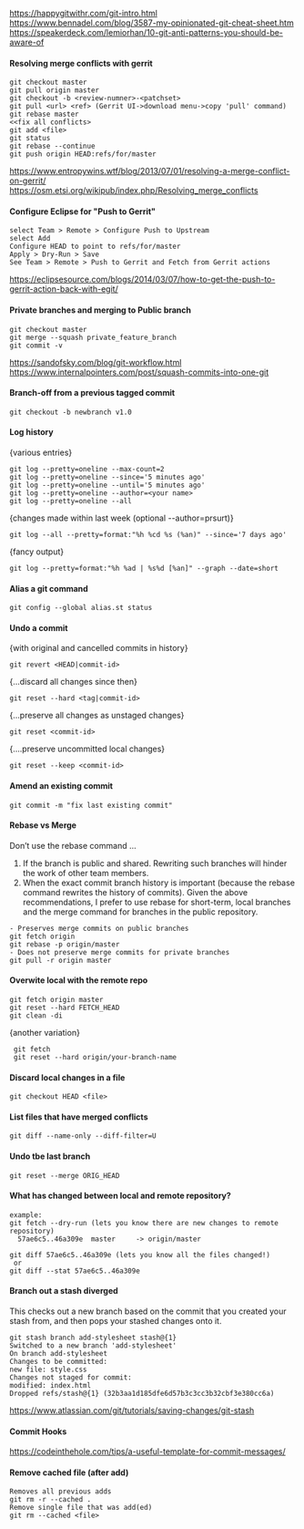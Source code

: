 
https://happygitwithr.com/git-intro.html   
https://www.bennadel.com/blog/3587-my-opinionated-git-cheat-sheet.htm  
https://speakerdeck.com/lemiorhan/10-git-anti-patterns-you-should-be-aware-of

#### Resolving merge conflicts with gerrit
```
git checkout master
git pull origin master
git checkout -b <review-numner>-<patchset>
git pull <url> <ref> (Gerrit UI->download menu->copy 'pull' command)
git rebase master
<<fix all conflicts>
git add <file>
git status
git rebase --continue
git push origin HEAD:refs/for/master
```
https://www.entropywins.wtf/blog/2013/07/01/resolving-a-merge-conflict-on-gerrit/
https://osm.etsi.org/wikipub/index.php/Resolving_merge_conflicts

#### Configure Eclipse for "Push to Gerrit"
```
select Team > Remote > Configure Push to Upstream
select Add
Configure HEAD to point to refs/for/master
Apply > Dry-Run > Save
See Team > Remote > Push to Gerrit and Fetch from Gerrit actions
```
https://eclipsesource.com/blogs/2014/03/07/how-to-get-the-push-to-gerrit-action-back-with-egit/


#### Private branches and merging to Public branch
```
git checkout master
git merge --squash private_feature_branch
git commit -v
```
https://sandofsky.com/blog/git-workflow.html  
https://www.internalpointers.com/post/squash-commits-into-one-git  


#### Branch-off from a previous tagged commit
````
git checkout -b newbranch v1.0
````

#### Log history

{various entries}
````
git log --pretty=oneline --max-count=2
git log --pretty=oneline --since='5 minutes ago'
git log --pretty=oneline --until='5 minutes ago'
git log --pretty=oneline --author=<your name>
git log --pretty=oneline --all
````
{changes made within last week (optional --author=prsurt)}
````
git log --all --pretty=format:"%h %cd %s (%an)" --since='7 days ago'
````
{fancy output}
````
git log --pretty=format:"%h %ad | %s%d [%an]" --graph --date=short
````
#### Alias a git command
````
git config --global alias.st status
````

#### Undo a  commit 
{with original and cancelled commits in history}
````
git revert <HEAD|commit-id>
````
{...discard all changes since then}
````
git reset --hard <tag|commit-id>
````
{...preserve all changes as unstaged changes}
````
git reset <commit-id>
````
{....preserve uncommitted local changes}
````
git reset --keep <commit-id>
````
#### Amend an existing commit
````
git commit -m "fix last existing commit"
````

#### Rebase vs Merge
Don’t use the rebase command …
1. If the branch is public and shared. Rewriting such branches will hinder the work of other team members.
2. When the exact commit branch history is important (because the rebase command rewrites the history of commits).
Given the above recommendations, I prefer to use rebase for short-term, local branches and the merge command for branches in the public repository.
````
- Preserves merge commits on public branches
git fetch origin
git rebase -p origin/master
- Does not preserve merge commits for private branches
git pull -r origin master
````
#### Overwite local with the remote repo
````
git fetch origin master
git reset --hard FETCH_HEAD
git clean -di
````
{another variation}
````
 git fetch
 git reset --hard origin/your-branch-name
 ````
#### Discard local changes in a file
````
git checkout HEAD <file>
````
#### List files that have merged conflicts
````
git diff --name-only --diff-filter=U
````

#### Undo tbe last branch
````
git reset --merge ORIG_HEAD
````

#### What has changed between local and remote repository?
````
example:
git fetch --dry-run (lets you know there are new changes to remote repository)
  57ae6c5..46a309e  master     -> origin/master

git diff 57ae6c5..46a309e (lets you know all the files changed!)
 or
git diff --stat 57ae6c5..46a309e
````

#### Branch out a stash diverged
This checks out a new branch based on the commit that you created your stash from, and then pops your stashed changes onto it.
````
git stash branch add-stylesheet stash@{1}
Switched to a new branch 'add-stylesheet'
On branch add-stylesheet
Changes to be committed:
new file: style.css
Changes not staged for commit:
modified: index.html
Dropped refs/stash@{1} (32b3aa1d185dfe6d57b3c3cc3b32cbf3e380cc6a)
````
https://www.atlassian.com/git/tutorials/saving-changes/git-stash


#### Commit Hooks
https://codeinthehole.com/tips/a-useful-template-for-commit-messages/   


#### Remove cached file (after add)
```
Removes all previous adds
git rm -r --cached .
Remove single file that was add(ed)
git rm --cached <file>
```
